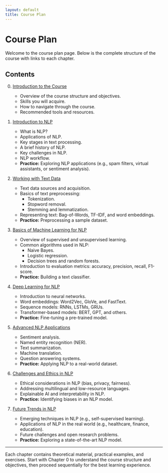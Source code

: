 ```yaml
---
layout: default
title: Course Plan
---
```


# Course Plan

Welcome to the course plan page. Below is the complete structure of the course with links to each chapter.

## Contents

0. [Introduction to the Course](../chapters/chapter0.html)
    - Overview of the course structure and objectives.
    - Skills you will acquire.
    - How to navigate through the course.
    - Recommended tools and resources.

1. [Introduction to NLP](../chapters/chapter1.md)
    - What is NLP?
    - Applications of NLP.
    - Key stages in text processing.
    - A brief history of NLP.
    - Key challenges in NLP.
    - NLP workflow.
    - **Practice:** Exploring NLP applications (e.g., spam filters, virtual assistants, or sentiment analysis).

2. [Working with Text Data](../chapters/chapter2.html)
    - Text data sources and acquisition.
    - Basics of text preprocessing:
        - Tokenization.
        - Stopword removal.
        - Stemming and lemmatization.
    - Representing text: Bag-of-Words, TF-IDF, and word embeddings.
    - **Practice:** Preprocessing a sample dataset.

3. [Basics of Machine Learning for NLP](../chapters/chapter3.html)
    - Overview of supervised and unsupervised learning.
    - Common algorithms used in NLP:
        - Naive Bayes.
        - Logistic regression.
        - Decision trees and random forests.
    - Introduction to evaluation metrics: accuracy, precision, recall, F1-score.
    - **Practice:** Building a text classifier.

4. [Deep Learning for NLP](../chapters/chapter4.html)
    - Introduction to neural networks.
    - Word embeddings: Word2Vec, GloVe, and FastText.
    - Sequence models: RNNs, LSTMs, GRUs.
    - Transformer-based models: BERT, GPT, and others.
    - **Practice:** Fine-tuning a pre-trained model.

5. [Advanced NLP Applications](../chapters/chapter5.html)
    - Sentiment analysis.
    - Named entity recognition (NER).
    - Text summarization.
    - Machine translation.
    - Question answering systems.
    - **Practice:** Applying NLP to a real-world dataset.

6. [Challenges and Ethics in NLP](../chapters/chapter6.html)
    - Ethical considerations in NLP (bias, privacy, fairness).
    - Addressing multilingual and low-resource languages.
    - Explainable AI and interpretability in NLP.
    - **Practice:** Identifying biases in an NLP model.

7. [Future Trends in NLP](../chapters/chapter7.html)
    - Emerging techniques in NLP (e.g., self-supervised learning).
    - Applications of NLP in the real world (e.g., healthcare, finance, education).
    - Future challenges and open research problems.
    - **Practice:** Exploring a state-of-the-art NLP model.

---

Each chapter contains theoretical material, practical examples, and exercises. Start with Chapter 0 to understand the course structure and objectives, then proceed sequentially for the best learning experience.
